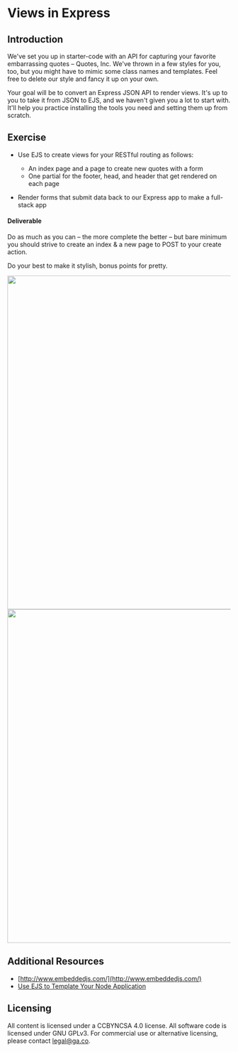 # Views in Express

## Introduction

We've set you up in starter-code with an API for capturing your favorite embarrassing quotes – Quotes, Inc. We've thrown in a few styles for you, too, but you might have to mimic some class names and templates. Feel free to delete our style and fancy it up on your own.

Your goal will be to convert an Express JSON API to render views. It's up to you to take it from JSON to EJS, and we haven't given you a lot to start with. It'll help you practice installing the tools you need and setting them up from scratch.

## Exercise

- Use EJS to create views for your RESTful routing as follows:
  - An index page and a page to create new quotes with a form
  - One partial for the footer, head, and header that get rendered on each page

- Render forms that submit data back to our Express app to make a full-stack app

#### Deliverable

Do as much as you can – the more complete the better – but bare minimum you should strive to create an index & a new page to POST to your create action.

Do your best to make it stylish, bonus points for pretty.

<img width="752" src="https://cloud.githubusercontent.com/assets/25366/9153289/98b3a226-3e02-11e5-95dc-2f44b5393f5c.png">

<img width="752" src="https://cloud.githubusercontent.com/assets/25366/9153304/4ea3903c-3e03-11e5-9af5-82b63257475f.png">

## Additional Resources

- [http://www.embeddedjs.com/](http://www.embeddedjs.com/)
- [Use EJS to Template Your Node Application](https://scotch.io/tutorials/use-ejs-to-template-your-node-application)


## Licensing
All content is licensed under a CC­BY­NC­SA 4.0 license.
All software code is licensed under GNU GPLv3. For commercial use or alternative licensing, please contact legal@ga.co.